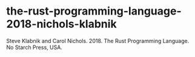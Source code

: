 # the-rust-programming-language-2018-nichols-klabnik
Steve Klabnik and Carol Nichols. 2018. The Rust Programming Language. No Starch Press, USA.
